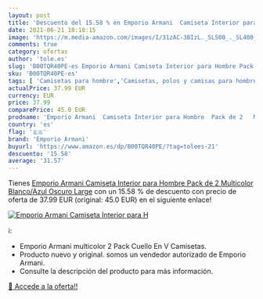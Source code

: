 ```yaml
---
layout: post
title: 'Descuento del 15.58 % en Emporio Armani  Camiseta Interior para H'
date: 2021-06-21 18:10:15
image: 'https://m.media-amazon.com/images/I/31zAC-3BIzL._SL500_._SL400_.jpg'
comments: true
category: ofertas
author: 'tole.es'
slug: 'B00TQR40PE-es Emporio Armani Camiseta Interior para Hombre Pack de 2...'
sku: 'B00TQR40PE-es'
tags: [ 'Camisetas para hombre','Camisetas, polos y camisas para hombre','Ropa','Ropa para hombre','camiseta','emporio armani', ]
actualPrice: 37.99 EUR
currency: EUR
price: 37.99
comparePrice: 45.0 EUR
prodname: 'Emporio Armani  Camiseta Interior para Hombre  Pack de 2   Multicolor  Blanco/Azul Oscuro   Large'
country: 'es'
flag: '🇪🇸'
brand: 'Emporio Armani'
buyurl: 'https://www.amazon.es/dp/B00TQR40PE/?tag=tolees-21'
descuento: '15.58'
average: '31.57'
---
```


Tienes [Emporio Armani  Camiseta Interior para Hombre  Pack de 2   Multicolor  Blanco/Azul Oscuro   Large](https://www.amazon.es/dp/B00TQR40PE/?tag=tolees-21) con un 15.58 % de descuento con precio de oferta de 37.99 EUR (original: 45.0 EUR) en el siguiente enlace!

[![Emporio Armani  Camiseta Interior para H](https://m.media-amazon.com/images/I/31zAC-3BIzL._SL500_._SL400_.jpg)](https://www.amazon.es/dp/B00TQR40PE/?tag=tolees-21)

ℹ️:

- Emporio Armani multicolor 2 Pack Cuello En V Camisetas.
- Producto nuevo y original. somos un vendedor autorizado de Emporio Armani.
- Consulte la descripción del producto para más información.

[🛒 Accede a la oferta!!](https://www.amazon.es/dp/B00TQR40PE/?tag=tolees-21)
